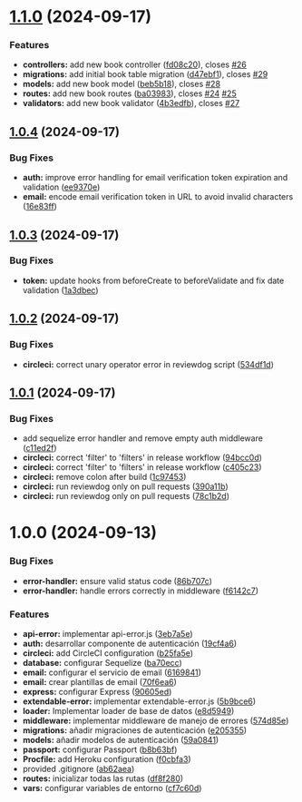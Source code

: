 # [1.1.0](https://github.com/migatolive/api-migato-live/compare/v1.0.4...v1.1.0) (2024-09-17)


### Features

* **controllers:** add new book controller ([fd08c20](https://github.com/migatolive/api-migato-live/commit/fd08c20c7b5bd6357c4ccbfaf96346a89f59d0d2)), closes [#26](https://github.com/migatolive/api-migato-live/issues/26)
* **migrations:** add initial book table migration ([d47ebf1](https://github.com/migatolive/api-migato-live/commit/d47ebf1cd1b61b4618fd6cba3e65d1e933955b58)), closes [#29](https://github.com/migatolive/api-migato-live/issues/29)
* **models:** add new book model ([beb5b18](https://github.com/migatolive/api-migato-live/commit/beb5b18ddd8ee46ccda7e3f962edbea067710b97)), closes [#28](https://github.com/migatolive/api-migato-live/issues/28)
* **routes:** add new book routes ([ba03983](https://github.com/migatolive/api-migato-live/commit/ba03983f426cbdd8a44529cd26c2f7ed21713fbc)), closes [#24](https://github.com/migatolive/api-migato-live/issues/24) [#25](https://github.com/migatolive/api-migato-live/issues/25)
* **validators:** add new book validator ([4b3edfb](https://github.com/migatolive/api-migato-live/commit/4b3edfbab16585fa9157bbcf00d9f219b0244163)), closes [#27](https://github.com/migatolive/api-migato-live/issues/27)

## [1.0.4](https://github.com/migatolive/api-migato-live/compare/v1.0.3...v1.0.4) (2024-09-17)


### Bug Fixes

* **auth:** improve error handling for email verification token expiration and validation ([ee9370e](https://github.com/migatolive/api-migato-live/commit/ee9370e52d7fd5238a8cc4dde610b102be56df31))
* **email:** encode email verification token in URL to avoid invalid characters ([16e83ff](https://github.com/migatolive/api-migato-live/commit/16e83ff41e585c1896bbbf792709147d0a64542f))

## [1.0.3](https://github.com/migatolive/api-migato-live/compare/v1.0.2...v1.0.3) (2024-09-17)


### Bug Fixes

* **token:** update hooks from beforeCreate to beforeValidate and fix date validation ([1a3dbec](https://github.com/migatolive/api-migato-live/commit/1a3dbec010fb2d0a04d8e565a11c8ce12deee6ad))

## [1.0.2](https://github.com/migatolive/api-migato-live/compare/v1.0.1...v1.0.2) (2024-09-17)


### Bug Fixes

* **circleci:** correct unary operator error in reviewdog script ([534df1d](https://github.com/migatolive/api-migato-live/commit/534df1d9c79db8bfb013b86aaec869744cdfcade))

## [1.0.1](https://github.com/migatolive/api-migato-live/compare/v1.0.0...v1.0.1) (2024-09-17)


### Bug Fixes

* add sequelize error handler and remove empty auth middleware ([c11ed2f](https://github.com/migatolive/api-migato-live/commit/c11ed2f5bfbf068fa5534c97e7f3f00ba78eb832))
* **circleci:** correct 'filter' to 'filters' in release workflow ([94bcc0d](https://github.com/migatolive/api-migato-live/commit/94bcc0d4307d97d47c4afd95e52091ce7aad5f73))
* **circleci:** correct 'filter' to 'filters' in release workflow ([c405c23](https://github.com/migatolive/api-migato-live/commit/c405c236781f5f08cbadd573b98a3fe896ab0c8d))
* **circleci:** remove colon after build ([1c97453](https://github.com/migatolive/api-migato-live/commit/1c97453288981dd26265127e0c31650a21b8027e))
* **circleci:** run reviewdog only on pull requests ([390a11b](https://github.com/migatolive/api-migato-live/commit/390a11b71d201fb4ab5fbd4fb37b824451f6a7ab))
* **circleci:** run reviewdog only on pull requests ([78c1b2d](https://github.com/migatolive/api-migato-live/commit/78c1b2deeb3962a7ad146c734e04f25bd3a9fa80))

# 1.0.0 (2024-09-13)


### Bug Fixes

* **error-handler:** ensure valid status code ([86b707c](https://github.com/migatolive/api-migato-live/commit/86b707cd9a64248c9ed73a477c88240bf4f7ea59))
* **error-handler:** handle errors correctly in middleware ([f6142c7](https://github.com/migatolive/api-migato-live/commit/f6142c79b7ee37ac69cb20ebe39bd28623b05c80))


### Features

* **api-error:** implementar api-error.js ([3eb7a5e](https://github.com/migatolive/api-migato-live/commit/3eb7a5e686e50616f454ee3e7db1baa82779670e))
* **auth:** desarrollar componente de autenticación ([19cf4a6](https://github.com/migatolive/api-migato-live/commit/19cf4a66db8d13b0b63fdab330194d5ef325df92))
* **circleci:** add CircleCI configuration ([b25fa5e](https://github.com/migatolive/api-migato-live/commit/b25fa5e47977752f5a3fd1c91c459a8cdbbd351a))
* **database:** configurar Sequelize ([ba70ecc](https://github.com/migatolive/api-migato-live/commit/ba70eccdb975e9b4c290c08e33755d970188c914))
* **email:** configurar el servicio de email ([6169841](https://github.com/migatolive/api-migato-live/commit/616984155269de3ce07d5dbe0d20067b7ef794da))
* **email:** crear plantillas de email ([70f6ea6](https://github.com/migatolive/api-migato-live/commit/70f6ea635367a6f46aaf37fd1b236f88700bec58))
* **express:** configurar Express ([90605ed](https://github.com/migatolive/api-migato-live/commit/90605ed0354a2ba1cac57f8cd3b0fc468c621548))
* **extendable-error:** implementar extendable-error.js ([5b9bce6](https://github.com/migatolive/api-migato-live/commit/5b9bce62bca831d83e34db0f38534b15e2a08208))
* **loader:** Implementar loader de base de datos ([e8d5949](https://github.com/migatolive/api-migato-live/commit/e8d5949e3fdd3538b1f6d3fbfa971611b08367dd))
* **middleware:** implementar middleware de manejo de errores ([574d85e](https://github.com/migatolive/api-migato-live/commit/574d85e6bcbf143031b58e1e8f50d4be6e7e9bc7))
* **migrations:** añadir migraciones de autenticación ([e205355](https://github.com/migatolive/api-migato-live/commit/e20535523be67816ff23c9a3ce815d74d3f4d653))
* **models:** añadir modelos de autenticación ([59a0841](https://github.com/migatolive/api-migato-live/commit/59a08411caa6cf472080c43f48cdbc4fcedbd2f3))
* **passport:** configurar Passport ([b8b63bf](https://github.com/migatolive/api-migato-live/commit/b8b63bff46d66416d10efba9b84b0360e088bb77))
* **Procfile:** add Heroku configuration ([f0cbfa3](https://github.com/migatolive/api-migato-live/commit/f0cbfa32ea5e608fde9f660fd9941f18b2bb5f88))
* provided .gitignore ([ab62aea](https://github.com/migatolive/api-migato-live/commit/ab62aea475a3a0a11cb5ec71a091d6680e4584ef))
* **routes:** inicializar todas las rutas ([df8f280](https://github.com/migatolive/api-migato-live/commit/df8f280d34374ef78e3eb7dafa9d21c717171c33))
* **vars:** configurar variables de entorno ([cf7c60d](https://github.com/migatolive/api-migato-live/commit/cf7c60d02560e9f13cd987cf39356bb88f017c72))
